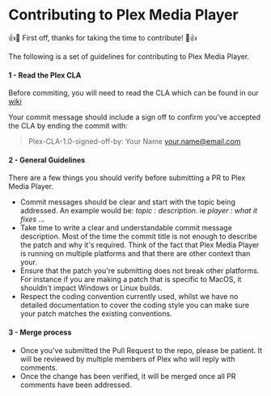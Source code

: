 # Contributing to Plex Media Player

:+1::tada: First off, thanks for taking the time to contribute! :tada::+1:

The following is a set of guidelines for contributing to Plex Media Player.

#### 1 - Read the Plex CLA

Before commiting, you will need to read the CLA which can be found in our [wiki](https://github.com/plexinc/plex-media-player/wiki/Contributor-License-Agreement#individual-agreement)

Your commit message should include a sign off to confirm you've accepted the CLA by ending the commit with:

> Plex-CLA-1.0-signed-off-by: Your Name  <your.name@email.com>

#### 2 - General Guidelines

There are a few things you should verify before submitting a PR to Plex Media Player.

 - Commit messages should be clear and start with the topic being addressed. An example would be: *topic : description*. ie *player : what it fixes* ...
 - Take time to write a clear and understandable commit message description. Most of the time the commit title is not enough to describe the patch and why it's required. Think of the fact that Plex Media Player is running on multiple platforms and that there are other context than your.
 - Ensure that the patch you're submitting does not break other platforms. For instance if you are making a patch that is specific to MacOS, it shouldn't impact Windows or Linux builds.
 - Respect the coding convention currently used, whilst we have no detailed documentation to cover the coding style you can make sure your patch matches the existing conventions.
 
#### 3 - Merge process
 - Once you've submitted the Pull Request to the repo, please be patient. It will be reviewed by multiple members of Plex who will reply with comments.
 - Once the change has been verified, it will be merged once all PR comments have been addressed.

